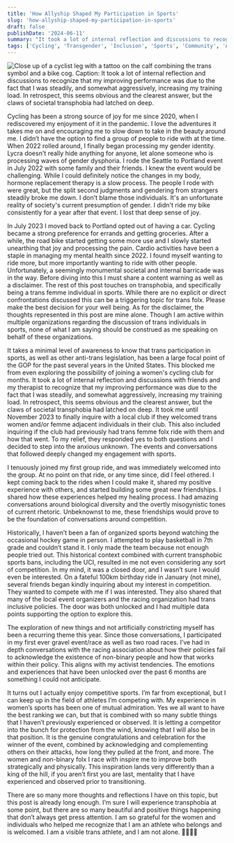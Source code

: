 ```yaml
---
title: 'How Allyship Shaped My Participation in Sports'
slug: 'how-allyship-shaped-my-participation-in-sports'
draft: false
publishDate: '2024-06-11'
summary: "It took a lot of internal reflection and discussions to recognize that my improving performance was due to the fact that I was steadily, and somewhat aggressively, increasing my training load. In retrospect, this seems obvious and the clearest answer, but the claws of societal transphobia had latched on deep."
tags: ['Cycling', 'Transgender', 'Inclusion', 'Sports', 'Community', 'Advocacy']
---
```

![Close up of a cyclist leg with a tattoo on the calf combining the trans symbol and a bike cog. Caption: It took a lot of internal reflection and discussions to recognize that my improving performance was due to the fact that I was steadily, and somewhat aggressively, increasing my training load. In retrospect, this seems obvious and the clearest answer, but the claws of societal transphobia had latched on deep.](images//cycling-tattoo-with-quote.jpg)

Cycling has been a strong source of joy for me since 2020, when I rediscovered my enjoyment of it in the pandemic. I love the adventures it takes me on and encouraging me to slow down to take in the beauty around me. I didn’t have the option to find a group of people to ride with at the time. When 2022 rolled around, I finally began processing my gender identity. Lycra doesn't really hide anything for anyone, let alone someone who is processing waves of gender dysphoria. I rode the Seattle to Portland event in July 2022 with some family and their friends. I knew the event would be challenging. While I could definitely notice the changes in my body, hormone replacement therapy is a slow process. The people I rode with were great, but the split second judgments and gendering from strangers steadily broke me down. I don't blame those individuals. It's an unfortunate reality of society's current presumption of gender. I didn't ride my bike consistently for a year after that event. I lost that deep sense of joy.

In July 2023 I moved back to Portland opted out of having a car. Cycling became a strong preference for errands and getting groceries. After a while, the road bike started getting some more use and I slowly started unearthing that joy and processing the pain. Cardio activities have been a staple in managing my mental health since 2022. I found myself wanting to ride more, but more importantly wanting to ride with other people. Unfortunately, a seemingly monumental societal and internal barricade was in the way. Before diving into this I must share a content warning as well as a disclaimer. The rest of this post touches on transphobia, and specifically being a trans femme individual in sports. While there are no explicit or direct confrontations discussed this can be a triggering topic for trans folx. Please make the best decision for your well being. As for the disclaimer, the thoughts represented in this post are mine alone. Though I am active within multiple organizations regarding the discussion of trans individuals in sports, none of what I am saying should be construed as me speaking on behalf of these organizations.

It takes a minimal level of awareness to know that trans participation in sports, as well as other anti-trans legislation, has been a large focal point of the GOP for the past several years in the United States. This blocked me from even exploring the possibility of joining a women's cycling club for months. It took a lot of internal reflection and discussions with friends and my therapist to recognize that my improving performance was due to the fact that I was steadily, and somewhat aggressively, increasing my training load. In retrospect, this seems obvious and the clearest answer, but the claws of societal transphobia had latched on deep. It took me until November 2023 to finally inquire with a local club if they welcomed trans women and/or femme adjacent individuals in their club. This also included inquiring if the club had previously had trans femme folx ride with them and how that went. To my relief, they responded yes to both questions and I decided to step into the anxious unknown. The events and conversations that followed deeply changed my engagement with sports.

I tenuously joined my first group ride, and was immediately welcomed into the group. At no point on that ride, or any time since, did I feel othered. I kept coming back to the rides when I could make it, shared my positive experience with others, and started building some great new friendships. I shared how these experiences helped my healing process. I had amazing conversations around biological diversity and the overtly misogynistic tones of current rhetoric. Unbeknownst to me, these friendships would prove to be the foundation of conversations around competition.

Historically, I haven’t been a fan of organized sports beyond watching the occasional hockey game in person. I attempted to play basketball in 7th grade and couldn’t stand it. I only made the team because not enough people tried out. This historical context combined with current transphobic sports bans, including the UCI, resulted in me not even considering any sort of competition. In my mind, it was a closed door, and I wasn’t sure I would even be interested. On a fateful 100km birthday ride in January (not mine), several friends began kindly inquiring about my interest in competition. They wanted to compete with me if I was interested. They also shared that many of the local event organizers and the racing organization had trans inclusive policies. The door was both unlocked and I had multiple data points supporting the option to explore this.

The exploration of new things and not artificially constricting myself has been a recurring theme this year. Since those conversations, I participated in my first ever gravel event/race as well as two road races. I’ve had in depth conversations with the racing association about how their policies fail to acknowledge the existence of non-binary people and how that works within their policy. This aligns with my activist tendencies. The emotions and experiences that have been unlocked over the past 6 months are something I could not anticipate.

It turns out I actually enjoy competitive sports. I’m far from exceptional, but I can keep up in the field of athletes I’m competing with. My experience in women’s sports has been one of mutual admiration. Yes we all want to have the best ranking we can, but that is combined with so many subtle things that I haven’t previously experienced or observed. It is letting a competitor into the bunch for protection from the wind, knowing that I will also be in that position. It is the genuine congratulations and celebration for the winner of the event, combined by acknowledging and complementing others on their attacks, how long they pulled at the front, and more. The women and non-binary folx I race with inspire me to improve both strategically and physically. This inspiration lands very differently than a king of the hill, if you aren’t first you are last, mentality that I have experienced and observed prior to transitioning.

There are so many more thoughts and reflections I have on this topic, but this post is already long enough. I’m sure I will experience transphobia at some point, but there are so many beautiful and positive things happening that don’t always get press attention. I am so grateful for the women and individuals who helped me recognize that I am an athlete who belongs and is welcomed. I am a visible trans athlete, and I am not alone. 🏳️‍⚧️🚴‍♀️
